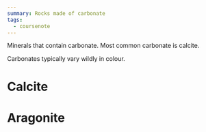 ```yaml
---
summary: Rocks made of carbonate
tags:
  - coursenote
---
```

Minerals that contain carbonate. Most common carbonate is calcite.

Carbonates typically vary wildly in colour.

# Calcite


# Aragonite
